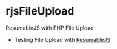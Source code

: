 # rjsFileUpload
ResumableJS with PHP File Upload

- Testing File Upload with [ResumableJS](http://www.resumablejs.com/)
